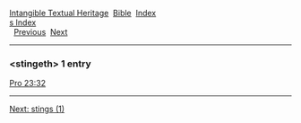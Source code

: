 [Intangible Textual Heritage](../../index)  [Bible](../index) 
[Index](index)   
[s Index](_s_)  
  [Previous](c10929)  [Next](c10931) 

------------------------------------------------------------------------

### &lt;stingeth&gt; 1 entry

[Pro 23:32](../kjv/pro023.htm#032)  

------------------------------------------------------------------------

[Next: stings (1)](c10931)
